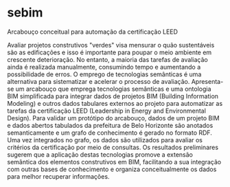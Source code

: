 # sebim
Arcabouço conceitual para automação da certificação LEED

Avaliar projetos construtivos "verdes" visa mensurar o quão sustentáveis são as edificações e isso é importante para poupar o meio ambiente em crescente deterioração. No entanto, a maioria das tarefas de avaliação ainda é realizada manualmente, consumindo tempo e aumentando a possibilidade de erros. O emprego de tecnologias semânticas é uma alternativa para sistematizar e acelerar o processo de avaliação. Apresenta-se um arcabouço que emprega tecnologias semânticas e uma ontologia BIM simplificada para integrar dados de projetos BIM (Building Information Modeling) e outros dados tabulares externos ao projeto para automatizar as tarefas da certificação LEED (Leadership in Energy and Environmental Design). Para validar um protótipo do arcabouço, dados de um projeto BIM e dados abertos tabulados da prefeitura de Belo Horizonte são anotados semanticamente e um grafo de conhecimento é gerado no formato RDF. Uma vez integrados no grafo, os dados são utilizados para avaliar os critérios da certificação por meio de consultas. Os resultados preliminares sugerem que a aplicação destas tecnologias promove a extensão semântica dos elementos construtivos em BIM, facilitando a sua integração com outras bases de conhecimento e organiza conceitualmente os dados para melhor recuperar informações. 
